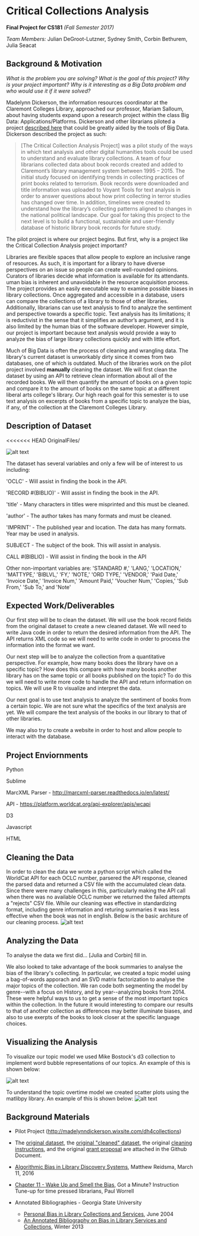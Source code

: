 # Critical Collections Analysis
**Final Project for CS181** *(Fall Semester 2017)*

*Team Members:* Julian DeGroot-Lutzner, Sydney Smith, Corbin Bethurem, Julia Seacat

## Background & Motivation
*What is the problem you are solving?
What is the goal of this project?
Why is your project important?
Why is it interesting as a Big Data problem and who would use it if it were solved?*

Madelynn Dickerson, the information resources coordinator at the Claremont Colleges Library, approached our professor, Mariam Salloum, about having students expand upon a research project within the class Big Data: Applications/Platforms. Dickerson and other librarians piloted a project [described here](http://madelynndickerson.wixsite.com/dh4collections) that could be greatly aided by the tools of Big Data. Dickerson described the project as such:

> \[The Critical Collection Analysis Project] was a pilot study of the ways in which text analysis and other digital humanities tools could be used to understand and evaluate library collections. A team of four librarians collected data about book records created and added to Claremont’s library management system between 1995 – 2015.  The initial study focused on identifying trends in collecting practices of print books related to terrorism.  Book records were downloaded and title information was uploaded to Voyant Tools for text analysis in order to answer questions about how print collecting in terror studies has changed over time. In addition, timelines were created to understand how the library’s collecting patterns aligned to changes in the national political landscape. Our goal for taking this project to the next level is to build a functional, sustainable and user-friendly database of historic library book records for future study.

The pilot project is where our project begins. But first, why is a project like the Critical Collection Analysis project important?

Libraries are flexible spaces that allow people to explore an inclusive range of resources. As such, it is important for a library to have diverse perspectives on an issue so people can create well-rounded opinions. Curators of libraries decide what information is available for its attendants. uman bias is inherent and unavoidable in the resource acquisition process. The project provides an easily executable way to examine possible biases in library collections. Once aggregated and accessible in a database, users can compare the collections of a library to those of other libraries. Additionally, librarians can use text analysis to find to analyze the sentiment and perspective towards a specific topic. Text analysis has its limitations; it is reductivist in the sense that it simplifies an author’s argument, and it is also limited by the human bias of the software developer. However simple, our project is important because text analysis would provide a way to analyze the bias of large library collections quickly and with little effort.

Much of Big Data is often the process of cleaning and wrangling data. The library's current dataset is unworkably dirty since it comes from two databases, one of which is outdated. Much of the libraries work on the pilot project involved **manually** cleaning the dataset. We will first clean the dataset by using an API to retrieve clean information about all of the recorded books. We will then quantify the amount of books on a given topic and compare it to the amount of books on the same topic at a different liberal arts college's library. Our high reach goal for this semester is to use text analysis on excerpts of books from a specific topic to analyze the bias, if any, of the collection at the Claremont Colleges Library.

## Description of Dataset
<<<<<<< HEAD
OriginalFiles/

![alt text](https://github.com/jdegrootlutzner/critical-collections-analysis/blob/master/OriginalFiles/original-data-screenshot.png)

The dataset has several variables and only a few will be of interest to us including:

'OCLC'              - Will assist in finding the book in the API.

'RECORD #(BIBLIO)'  - Will assist in finding the book in the API.

'title'             - Many characters in titles were misprinted and this must be cleaned.

'author'            - The author takes has many formats and must be cleaned.

'IMPRINT'           - The published year and location. The data has many formats. Year may be used in analysis.

SUBJECT	            - The subject of the book. This will assist in analysis.

CALL #(BIBLIO)	    - Will assist in finding the book in the API

Other non-important variables are: 'STANDARD #,' 'LANG,' 'LOCATION,' 'MATTYPE,' 'BIBLVL,' 'FY,' 'NOTE,' 'ORD TYPE,' 'VENDOR,' 'Paid Date,' 'Invoice Date,' 'Invoice Num,' 'Amount Paid,' 'Voucher Num,' 'Copies,' 'Sub From,' 'Sub To,' and 'Note'

## Expected Work/Deliverables
Our first step will be to clean the dataset. We will use the book record fields from the original dataset to create a new cleaned dataset. We will need to write Java code in order to return the desired information from the API. The API returns XML code so we will need to write code in order to process the information into the format we want.

Our next step will be to analyze the collection from a quantitative perspective. For example, how many books does the library have on a specific topic? How does this compare with how many books another library has on the same topic or all books published on the topic? To do this we will need to write more code to handle the API and return information on topics. We will use R to visualize and interpret the data.

Our next goal is to use text analysis to analyze the sentiment of books from a certain topic. We are not sure what the specifics of the text analysis are yet. We will compare the text analysis of the books in our library to that of other libraries.

We may also try to create a website in order to host and allow people to interact with the database.

## Project Enviornments
Python

Sublime

MarcXML Parser - http://marcxml-parser.readthedocs.io/en/latest/

API - https://platform.worldcat.org/api-explorer/apis/wcapi

D3

Javascript

HTML 

## Cleaning the Data 
In order to clean the data we wrote a python script which called the WorldCat API for each OCLC number, parsered the API response, cleaned the parsed data and returned a CSV file with the accumulated clean data. Since there were many challenges in this, particularly making the API call when there was no available OCLC number we returned the failed attempts a "rejects" CSV file. While our cleaning was effective in standardizing format, including genre information and returing summaries it was less effective when the book was not in english. Below is the basic architure of our cleaning process. 
![alt text](https://github.com/jdegrootlutzner/critical-collections-analysis/blob/master/CleaningCode/Architecture.png)

## Analyzing the Data
To analyse the data we first did... [Julia and Corbin] fill in. 

We also looked to take advantage of the book summaries to analyse the bias of the library's collecting. In particular, we created a topic model using a bag-of-words apporach and an SVD matrix factorization to analyse the major topics of the collection. We ran code both segmenting the model by genre--with a focus on History, and by year--analyzing books from 2014. These were helpful ways to us to get a sense of the most important topics within the collection. In the future it would interesting to compare our results to that of another collection as differences may better illuminate biases, and also to use exerpts of the books to look closer at the specific language choices. 

## Visualizing the Analysis
To visualize our topic model we used Mike Bostock's d3 collection to implement word bubble representations of our topics. An example of this is shown below:

![alt text](https://github.com/jdegrootlutzner/critical-collections-analysis/Analysis/TopicModel.png)

To understand the topic overtime model we created scatter plots using the matlibpy library. An example of this is shown below: 
![alt text](https://github.com/jdegrootlutzner/critical-collections-analysis/blob/master/Analysis/TopicTime.png)

## Background Materials
* Pilot Project (http://madelynndickerson.wixsite.com/dh4collections)

* The [original dataset](https://github.com/jdegrootlutzner/critical-collections-analysis/blob/master/7-2013%3D6-2014_books-1.xlsx), the [original "cleaned" dataset](https://github.com/jdegrootlutzner/critical-collections-analysis/blob/master/7-2013%3D6-2014_books-1%20clean-c.xlsx), the original [cleaning instructions](https://github.com/jdegrootlutzner/critical-collections-analysis/blob/master/DH%20Project%202016%20Data%20Clean%20Up%20Instructions.docx), and the original [grant proposal](https://github.com/jdegrootlutzner/critical-collections-analysis/blob/master/Collections%20as%20Data%20Sontag%20Grant%20App%202017.docx) are attached in the Github Document.

* [Algorithmic Bias in Library Discovery Systems](https://matthew.reidsrow.com/articles/173), Matthew Reidsma, March 11, 2016

* [Chapter 11 - Wake Up and Smell the Bias](https://gotaminute.pressbooks.com/), Got a Minute? Instruction Tune-up for time pressed librarians, Paul Worrell

* Annotated Bibliographies - Georgia State University
  * [Personal Bias in Library Collections and Services](http://scholarworks.gsu.edu/cgi/viewcontent.cgi?article=1017&context=univ_lib_facpub), June 2004
  * [An Annotated Bibliography on Bias in Library Services and Collections](http://scholarworks.gsu.edu/cgi/viewcontent.cgi?article=1116&context=univ_lib_facpub), Winter 2013
